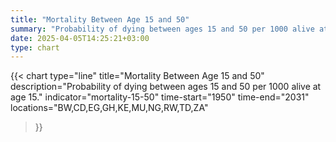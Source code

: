 ```yaml
---
title: "Mortality Between Age 15 and 50"
summary: "Probability of dying between ages 15 and 50 per 1000 alive at age 15"
date: 2025-04-05T14:25:21+03:00
type: chart
---
```


{{< chart
    type="line"
    title="Mortality Between Age 15 and 50"
    description="Probability of dying between ages 15 and 50 per 1000 alive at age 15."
    indicator="mortality-15-50"
    time-start="1950"
    time-end="2031"
    locations="BW,CD,EG,GH,KE,MU,NG,RW,TD,ZA"
>}}
